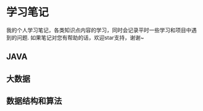 # 学习笔记
我的个人学习笔记，各类知识点内容的学习，同时会记录平时一些学习和项目中遇到的问题.
如果笔记对您有帮助的话，欢迎star支持，谢谢~
## JAVA  
## 大数据
## 数据结构和算法
